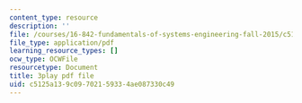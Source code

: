 ```yaml
---
content_type: resource
description: ''
file: /courses/16-842-fundamentals-of-systems-engineering-fall-2015/c5125a139c09702159334ae087330c49_7IqUQUic5cI.pdf
file_type: application/pdf
learning_resource_types: []
ocw_type: OCWFile
resourcetype: Document
title: 3play pdf file
uid: c5125a13-9c09-7021-5933-4ae087330c49
---
```

